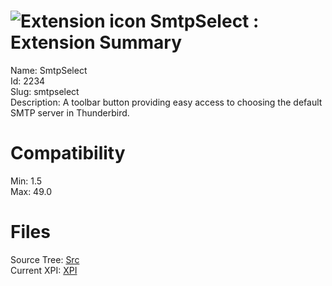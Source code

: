 # ![Extension icon](https://addons.thunderbird.net/user-media/addon_icons/2/2234-64.png?modified=1406861294) SmtpSelect : Extension Summary

Name: SmtpSelect  
Id: 2234  
Slug: smtpselect  
Description: A toolbar button providing easy access to choosing the default SMTP server in Thunderbird.
  

# Compatibility
Min: 1.5  
Max: 49.0  

# Files

Source Tree: [Src](C:/Dev/Thunderbird/ThunderKdB/xall/xOther/2234-smtpselect/src)  
Current XPI: [XPI](C:/Dev/Thunderbird/ThunderKdB/xall/xOther/2234-smtpselect/xpi)  




